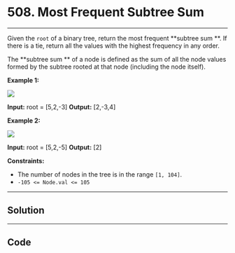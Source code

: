 # 508. Most Frequent Subtree Sum

---

Given the `root` of a binary tree, return the most frequent **subtree sum **. If there is a tie, return all the values with the highest frequency in any order.

The **subtree sum ** of a node is defined as the sum of all the node values formed by the subtree rooted at that node (including the node itself).

 

**Example 1:**

![](https://assets.leetcode.com/uploads/2021/04/24/freq1-tree.jpg)


**Input:** root = [5,2,-3]
**Output:** [2,-3,4]


**Example 2:**

![](https://assets.leetcode.com/uploads/2021/04/24/freq2-tree.jpg)


**Input:** root = [5,2,-5]
**Output:** [2]


 

**Constraints:**

  * The number of nodes in the tree is in the range `[1, 104]`.
  * `-105 <= Node.val <= 105`

---

## Solution



---

## Code
```python


```